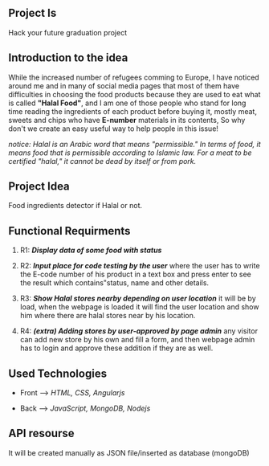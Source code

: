 ## Project Is
Hack your future graduation project

## Introduction to the idea
While the increased number of refugees comming to Europe, I have noticed around me and in many of social media pages that most of them have difficulties in choosing the food products because they are used to eat what is called **"Halal Food"**, and I am one of those people who stand for long time reading the ingredients of each product before buying it, mostly meat, sweets and chips who have **E-number** materials in its contents, So why don't we create an easy useful way to help people in this issue!

*notice: Halal is an Arabic word that means "permissible." In terms of food, it means food that is permissible according to Islamic law. For a meat to be certified "halal," it cannot be dead by itself  or from pork.* 

## Project Idea
Food ingredients detector if Halal or not.

## Functional Requirments
1. R1: ***Display data of some food with status*** 

2. R2: ***Input place for code testing by the user***
where the user has to write the E-code number of his product in a text box and press enter to see the result which contains"status, name and other details.
3. R3: ***Show Halal stores nearby depending on user location***
it will be by load, when the webpage is loaded it will find the user location and show him where there are halal stores near by his location.
4. R4: ***(extra) Adding stores by user-approved by page admin***
any visitor can add new store by his own and fill a form, and then webpage admin has to login and approve these addition if they are as well.


## Used Technologies
* Front --> *HTML, CSS, Angularjs*

* Back --> *JavaScript, MongoDB, Nodejs*

## API resourse
It will be created manually as JSON file/inserted as database (mongoDB)



